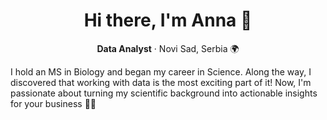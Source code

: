<div align="center">
  <h1>Hi there, I'm Anna 🔬</h1>
  <p><strong>Data Analyst</strong> · Novi Sad, Serbia 🌍</p>
</div>

I hold an MS in Biology and began my career in Science. Along the way, I discovered that working with data is the most exciting part of it! 
Now, I'm passionate about turning my scientific background into actionable insights for your business 👩‍💻


<!--
**ljahovska/ljahovska** is a ✨ _special_ ✨ repository because its `README.md` (this file) appears on your GitHub profile.

Here are some ideas to get you started:

- 🔭 I’m currently working on ...
- 🌱 I’m currently learning ...
- 👯 I’m looking to collaborate on ...
- 🤔 I’m looking for help with ...
- 💬 Ask me about ...
- 📫 How to reach me: ...
- 😄 Pronouns: ...
- ⚡ Fun fact: ...
-->
